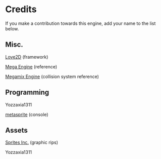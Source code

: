 # Credits
If you make a contribution towards this engine, add your name to the list below.

## Misc.
[Love2D](http://love2d.org) (framework)

[Mega Engine](http://sprites-inc.co.uk/showthread.php?tid=1648) (reference)

[Megamix Engine](https://github.com/MegamixEngine/MegamixEngine) (collision system reference)

## Programming
Yozzaxia1311

[metasprite](https://github.com/metasprite) (console)

## Assets
[Sprites Inc.](http://sprites-inc.co.uk/) (graphic rips)

Yozzaxia1311
